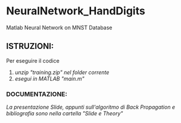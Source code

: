 # NeuralNetwork_HandDigits
 Matlab Neural Network on MNST Database

## ISTRUZIONI:
Per eseguire il codice

1. _unzip "training.zip" nel folder corrente_
2. _esegui in MATLAB "main.m"_

### DOCUMENTAZIONE:

_La presentazione Slide, appunti sull'algoritmo di Back Propagation
e bibliografia sono nella cartella "Slide e Theory"_
